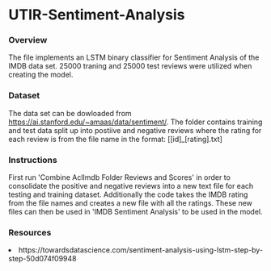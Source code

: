 # UTIR-Sentiment-Analysis

### Overview
The file implements an LSTM binary classifier for Sentiment Analysis of the IMDB data set. 25000 traning and 25000 test reviews were utilized when creating the model.

### Dataset
The data set can be dowloaded from https://ai.stanford.edu/~amaas/data/sentiment/.
The folder contains training and test data split up into postiive and negative reviews where the rating for each review is from the file name in the format:
[[id]_[rating].txt]

### Instructions
First run 'Combine AclImdb Folder Reviews and Scores' in order to consolidate the positive and negative reviews into a new text file for each testing and training dataset. Additionally the code takes the IMDB rating from the file names and creates a new file with all the ratings. These new files can then be used in 'IMDB Sentiment Analysis' 
to be used in the model.

### Resources
<li>https://towardsdatascience.com/sentiment-analysis-using-lstm-step-by-step-50d074f09948
